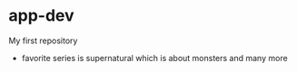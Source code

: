 # app-dev
My first repository
- favorite series is supernatural which is about monsters and many more
